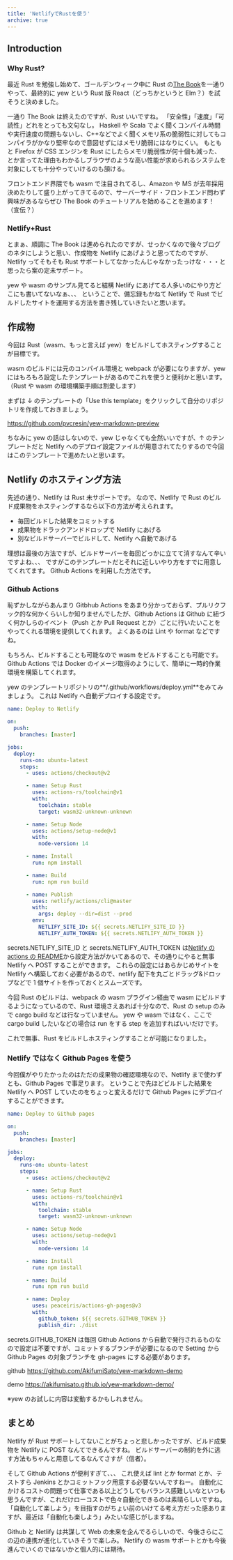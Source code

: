 ```yaml
---
title: 'NetlifyでRustを使う'
archive: true
---
```


## Introduction

### Why Rust?

最近 Rust を勉強し始めて、ゴールデンウィーク中に Rust の[The Book](https://doc.rust-jp.rs/book/second-edition/ 'The Book')を一通りやって、最終的に yew という Rust 版 React（どっちかというと Elm？）を試そうと決めました。

一通り The Book は終えたのですが、Rust いいですね。
「安全性」「速度」「可読性」どれをとっても文句なし。
Haskell や Scala でよく聞くコンパイル時間や実行速度の問題もないし、C++などでよく聞くメモリ系の脆弱性に対してもコンパイラがかなり堅牢なので意図せずにはメモリ脆弱にはなりにくい。
もともと Firefox が CSS エンジンを Rust にしたらメモリ脆弱性が何十個も減った、とか言ってた理由もわかるしブラウザのような高い性能が求められるシステムを対象にしても十分やっていけるのも頷ける。

フロントエンド界隈でも wasm で注目されてるし、Amazon や MS が去年採用決めたりして盛り上がってきてるので、サーバーサイド・フロントエンド問わず興味があるならぜひ The Book のチュートリアルを始めることを進めます！（宣伝？）

### Netlify+Rust

とまぁ、順調に The Book は進められたのですが、せっかくなので後々ブログのネタにしようと思い、作成物を Netlify にあげようと思ってたのですが、Netlify ってそもそも Rust サポートしてなかったんじゃなかったっけな・・・と思ったら案の定未サポート。

yew や wasm のサンプル見てると結構 Netlify にあげてる人多いのにやり方どこにも書いてないなぁ、、、
ということで、備忘録もかねて Netlify で Rust でビルドしたサイトを運用する方法を書き残していきたいと思います。

## 作成物

今回は Rust（wasm、もっと言えば yew）をビルドしてホスティングすることが目標です。

wasm のビルドには元のコンパイル環境と webpack が必要になりますが、yew にはもろもろ設定したテンプレートがあるのでこれを使うと便利かと思います。
（Rust や wasm の環境構築手順は割愛します）

まずは ↓ のテンプレートの「Use this template」をクリックして自分のリポジトリを作成しておきましょう。

<https://github.com/pvcresin/yew-markdown-preview>

ちなみに yew の話はしないので、yew じゃなくても全然いいですが、↑ のテンプレートだと Netlify へのデプロイ設定ファイルが用意されてたりするので今回はこのテンプレートで進めたいと思います。

## Netlify のホスティング方法

先述の通り、Netlify は Rust 未サポートです。
なので、Netlify で Rust のビルド成果物をホスティングするなら以下の方法が考えられます。

- 毎回ビルドした結果をコミットする
- 成果物をドラックアンドドロップで Netlify にあげる
- 別なビルドサーバーでビルドして、Netlify へ自動であげる

理想は最後の方法ですが、ビルドサーバーを毎回どっかに立てて消すなんて辛いですよね、、、
ですがこのテンプレートだとそれに近しいやり方をすでに用意してくれてます。
Github Actions を利用した方法です。

### Github Actions

恥ずかしながらあんまり Gitbhub Actions をあまり分かっておらず、プルリクフック的な何かくらいしか知りませんでしたが、Github Actions は Github に紐づく何かしらのイベント（Push とか Pull Request とか）ごとに行いたいことをやってくれる環境を提供してくれます。
よくあるのは Lint や format などですね。

もちろん、ビルドすることも可能なので wasm をビルドすることも可能です。
Github Actions では Docker のイメージ取得のようにして、簡単に一時的作業環境を構築してくれます。

yew のテンプレートリポジトリの**/.github/workflows/deploy.yml**をみてみましょう。
これは Netlify へ自動デプロイする設定です。

```yml
name: Deploy to Netlify

on:
  push:
    branches: [master]

jobs:
  deploy:
    runs-on: ubuntu-latest
    steps:
      - uses: actions/checkout@v2

      - name: Setup Rust
        uses: actions-rs/toolchain@v1
        with:
          toolchain: stable
          target: wasm32-unknown-unknown

      - name: Setup Node
        uses: actions/setup-node@v1
        with:
          node-version: 14

      - name: Install
        run: npm install

      - name: Build
        run: npm run build

      - name: Publish
        uses: netlify/actions/cli@master
        with:
          args: deploy --dir=dist --prod
        env:
          NETLIFY_SITE_ID: ${{ secrets.NETLIFY_SITE_ID }}
          NETLIFY_AUTH_TOKEN: ${{ secrets.NETLIFY_AUTH_TOKEN }}
```

secrets.NETLIFY_SITE_ID と secrets.NETLIFY_AUTH_TOKEN は[Netlify の actions の README](https://github.com/netlify/actions/tree/master/cli)から設定方法がかいてあるので、その通りにやると無事 Netlify へ POST することができます。
これらの設定にはあらかじめサイトを Netlify へ構築しておく必要があるので、netlify 配下を丸ごとドラッグ&ドロップなどで 1 個サイトを作っておくとスムーズです。

今回 Rust のビルドは、webpack の wasm プラグイン経由で wasm にビルドするようになっているので、Rust 環境さえあれば十分なので、Rust の setup のみで cargo build などは行なっていません。
yew や wasm ではなく、ここで cargo build したいなどの場合は run をする step を追加すればいいだけです。

これで無事、Rust をビルドしホスティングすることが可能になりました。

### Netlify ではなく Github Pages を使う

今回僕がやりたかったのはただの成果物の確認環境なので、Netlify まで使わずとも、Github Pages で事足ります。
ということで先ほどビルドした結果を Netlify へ POST していたのをちょっと変えるだけで Github Pages にデプロイすることができます。

```yml
name: Deploy to Github pages

on:
  push:
    branches: [master]

jobs:
  deploy:
    runs-on: ubuntu-latest
    steps:
      - uses: actions/checkout@v2

      - name: Setup Rust
        uses: actions-rs/toolchain@v1
        with:
          toolchain: stable
          target: wasm32-unknown-unknown

      - name: Setup Node
        uses: actions/setup-node@v1
        with:
          node-version: 14

      - name: Install
        run: npm install

      - name: Build
        run: npm run build

      - name: Deploy
        uses: peaceiris/actions-gh-pages@v3
        with:
          github_token: ${{ secrets.GITHUB_TOKEN }}
          publish_dir: ./dist
```

secrets.GITHUB_TOKEN は毎回 Github Actions から自動で発行されるものなので設定は不要ですが、コミットするブランチが必要になるので Setting から Github Pages の対象ブランチを gh-pages にする必要があります。

github
<https://github.com/AkifumiSato/yew-markdown-demo>

demo
<https://akifumisato.github.io/yew-markdown-demo/>

※yew のお試しに内容は変動するかもしれません。

## まとめ

Netlify が Rust サポートしてないことがちょっと悲しかったですが、ビルド成果物を Netlify に POST なんてできるんですね。
ビルドサーバーの制約を外に逃す方法もちゃんと用意してるなんてさすが（信者）。

そして Github Actions が便利すぎて、、、
これ使えば lint とか format とか、テストすら Jenkins とかコミットフック用意する必要ないんですねー。
自動化にかけるコストの問題って仕事である以上どうしてもバランス感難しいなといつも思うんですが、これだけローコストで色々自動化できるのは素晴らしいですね。
「自動化して楽しよう」を目指すのがちょい前のいけてる考え方だった感ありますが、最近は「自動化も楽しよう」みたいな感じがしますね。

Github と Netlify は共謀して Web の未来を企んでるらしいので、今後さらにこの辺の連携が進化していきそうで楽しみ。
Netlify の wasm サポートとかも今後進んでいくのではないかと個人的には期待。
